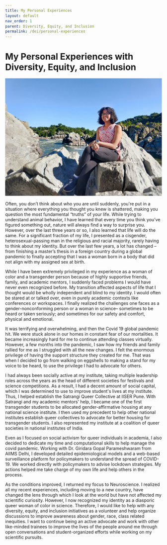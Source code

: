 ```yaml
---
title: My Personal Experiences
layout: default
nav_order: 1
parent: Diversity, Equity, and Inclusion
permalink: /dei/personal-experiences
---
```


# My Personal Experiences with Diversity, Equity, and Inclusion

![Rishika at Great Falls](https://raw.githubusercontent.com/neurorishika/commitments/main/assets/images/great-falls.jpeg)

Often, you don’t think about who you are until suddenly, you're put in a situation where everything you thought you knew is shattered, making you question the most fundamental “truths” of your life. While trying to understand animal behavior, I have learned that every time you think you’ve figured something out, nature will always find a way to surprise you. However, over the last three years or so, I also learned that life will do the same. For a significant fraction of my life, I presented as a cisgender, heterosexual-passing man in the religious and racial majority, rarely having to think about my identity. But over the last few years, a lot has changed – from finishing a master’s thesis in a foreign country during a global pandemic to finally accepting that I was a woman born in a body that did not align with my assigned sex at birth. 

While I have been extremely privileged in my experience as a woman of color and a transgender person because of highly supportive friends, family, and academic mentors, I suddenly faced problems I would have never even recognized before. My transition affected aspects of life that I thought would be wholly independent and blind to my identity. I would often be stared at or talked over, even in purely academic contexts like conferences or workspaces. I finally realized the challenges one faces as a gender-nonconforming person or a woman in science– sometimes to be heard or taken seriously; and sometimes for our safety and comfort, physical and emotional. 

It was terrifying and overwhelming, and then the Covid 19 global pandemic hit. We were stuck alone in our homes in constant fear of our mortalities. It became increasingly hard for me to continue attending classes virtually. However, a few months into the pandemic, I saw how my friends and family rallied for me as I struggled with all the new changes. I felt the enormous privilege of having the support structure they created for me. That was when I decided to go from walking on eggshells to making a stand for my voice to be heard, to use the privilege I had to advocate for others. 

I had always been socially active at my institute, taking multiple leadership roles across the years as the head of different societies for festivals and science competitions. As a result, I had a decent amount of social capital, which I was determined to use to improve student's lives at my institute. Thus, I helped establish the Satrangi Queer Collective at IISER Pune.  With Satrangi and my academic mentors’ help, I became one of the first transgender students to be allocated gender-affirmative housing at any national science institute. I then used my precedent to help other national institutes establish queer collectives to advocate for better housing for transgender students. I also represented my institute at a coalition of queer societies in national institutes of India. 

Even as I focused on social activism for queer individuals in academia, I also decided to dedicate my time and computational skills to help manage the covid pandemic. Working with Dr. Giridara Gopal Parameshwaram from AIIMS Delhi, I developed detailed epidemiological models and a web-based surveillance platform for policymakers to understand the spread of COVID-19. We worked directly with policymakers to advise lockdown strategies. My actions helped me take charge of my own life and help others in the process.

As the conditions improved, I returned my focus to Neuroscience. I realized all my recent experiences, including moving to a new country, have changed the lens through which I look at the world but have not affected my scientific curiosity.  However, I now recognized my identity as a diasporic queer woman of color in science. Therefore, I would like to help with any diversity, equity, and inclusion initiatives as a volunteer and help organize discussions to improve awareness about gender, race, class related inequities. I want to continue being an active advocate and work with other like-minded trainees to improve the lives of the people around me through open conversations and student-organized efforts while working on my scientific pursuits.
